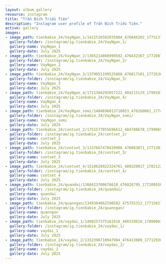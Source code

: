 ```yaml
---
layout: album_gallery
resource: instagram
title: "Trần Bích Triều Tiên"
description: "Instagram user profile of Trần Bích Triều Tiên."
active: gallery
images:
- image_path: tienbabie_24/VayNgan_1/1421526502035004_476846202_1775137220007262_995517188093929203_n.jpg
  gallery-folder: /instagram/ig.tienbabie_24/VayNgan_1/
  gallery-name: VayNgan_1
  gallery-date: July 2025
- image_path: tienbabie_24/VayNgan_2/1365214860999502_476432367_1772087990312185_8561558229740675795_n.jpg
  gallery-folder: /instagram/ig.tienbabie_24/VayNgan_2/
  gallery-name: VayNgan_2
  gallery-date: July 2025
- image_path: tienbabie_24/VayNgan_3/1379951199525868_476817101_1773536446834006_2284784424686302957_n.jpg
  gallery-folder: /instagram/ig.tienbabie_24/VayNgan_3/
  gallery-name: VayNgan_3
  gallery-date: July 2025
- image_path: tienbabie_24/VayNgan_4/1721304292057222_484215129_1799181607602823_1215496474046877562_n.jpg
  gallery-folder: /instagram/ig.tienbabie_24/VayNgan_4/
  gallery-name: VayNgan_4
  gallery-date: July 2025
- image_path: tienbabie_24/VayNgan_somi/1404696013718053_476260081_1774110973443220_6316447652169710027_n.jpg
  gallery-folder: /instagram/ig.tienbabie_24/VayNgan_somi/
  gallery-name: VayNgan_somi
  gallery-date: July 2025
- image_path: tienbabie_24/contset_2/1751577055696612_484788678_1799865530867764_7584064506195847072_n.jpg
  gallery-folder: /instagram/ig.tienbabie_24/contset_2/
  gallery-name: contset_2
  gallery-date: July 2025
- image_path: tienbabie_24/contset_3/1337667470420908_476083071_1771301377057513_3999931713691257882_n.jpg
  gallery-folder: /instagram/ig.tienbabie_24/contset_3/
  gallery-name: contset_3
  gallery-date: July 2025
- image_path: tienbabie_24/contset_4/1518628922324761_480320017_1782122882642029_3663369721597053873_n.jpg
  gallery-folder: /instagram/ig.tienbabie_24/contset_4/
  gallery-name: contset_4
  gallery-date: July 2025
- image_path: tienbabie_24/quandai/1368423700678618_476026795_1772095500311434_3095331879387847802_n.jpg
  gallery-folder: /instagram/ig.tienbabie_24/quandai/
  gallery-name: quandai
  gallery-date: July 2025
- image_path: tienbabie_24/quanngan/1349304062590582_475755312_1771502777037373_122625498441549346_n.jpg
  gallery-folder: /instagram/ig.tienbabie_24/quanngan/
  gallery-name: quanngan
  gallery-date: July 2025
- image_path: tienbabie_24/vaydai_1/1490257375161916_480319818_1780096312844686_4125218671302187215_n.jpg
  gallery-folder: /instagram/ig.tienbabie_24/vaydai_1/
  gallery-name: vaydai_1
  gallery-date: July 2025
- image_path: tienbabie_24/vaydai_2/1332396710947984_476413089_1771293827058268_1162436947106436172_n.jpg
  gallery-folder: /instagram/ig.tienbabie_24/vaydai_2/
  gallery-name: vaydai_2
  gallery-date: July 2025
---
```

